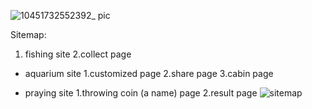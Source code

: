 
![10451732552392_ pic](https://github.com/user-attachments/assets/a9866671-9056-4f3c-9be9-dee5bd096d7e)

Sitemap:
1. fishing site
2.collect page
 
- aquarium site
  1.customized page
  2.share page
  3.cabin page
  
- praying site
  1.throwing coin (a name) page
  2.result page
![sitemap](https://github.com/user-attachments/assets/3b9d7d88-0344-4f2f-832d-571310c70fcb)
